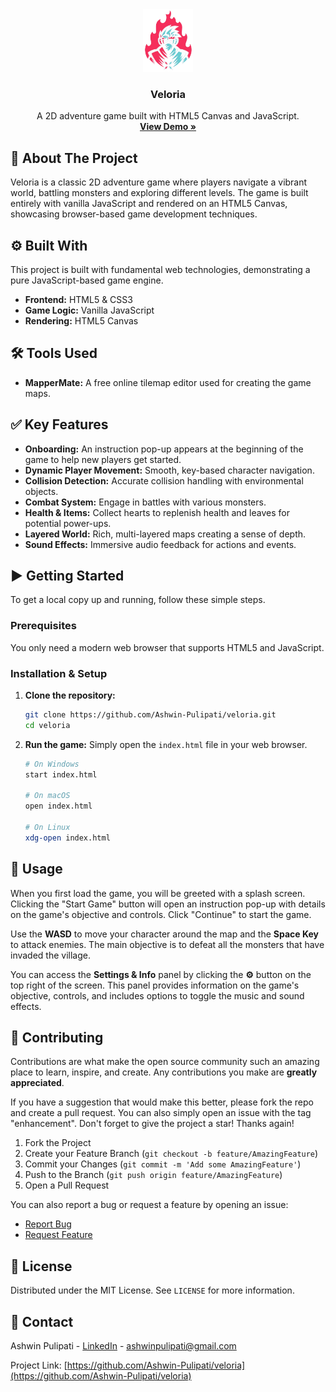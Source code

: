 <div align="center">
  <a href="https://github.com/Ashwin-Pulipati/veloria">
    <img src="images/logo.png" alt="Logo" width="80" height="100">
  </a>

  <h3 align="center">Veloria</h3>

  <p align="center">
    A 2D adventure game built with HTML5 Canvas and JavaScript.
    <br />
    <a href="https://ashwin-pulipati.github.io/veloria/"><strong>View Demo »</strong></a>
  </p>
</div>

## 📝 About The Project

Veloria is a classic 2D adventure game where players navigate a vibrant world, battling monsters and exploring different levels. The game is built entirely with vanilla JavaScript and rendered on an HTML5 Canvas, showcasing browser-based game development techniques.

## ⚙️ Built With

This project is built with fundamental web technologies, demonstrating a pure JavaScript-based game engine.

*   **Frontend:** HTML5 & CSS3
*   **Game Logic:** Vanilla JavaScript
*   **Rendering:** HTML5 Canvas

## 🛠️ Tools Used

*   **MapperMate:** A free online tilemap editor used for creating the game maps.

## ✅ Key Features

- **Onboarding:** An instruction pop-up appears at the beginning of the game to help new players get started.
- **Dynamic Player Movement:** Smooth, key-based character navigation.
- **Collision Detection:** Accurate collision handling with environmental objects.
- **Combat System:** Engage in battles with various monsters.
- **Health & Items:** Collect hearts to replenish health and leaves for potential power-ups.
- **Layered World:** Rich, multi-layered maps creating a sense of depth.
- **Sound Effects:** Immersive audio feedback for actions and events.

## ▶️ Getting Started

To get a local copy up and running, follow these simple steps.

### Prerequisites

You only need a modern web browser that supports HTML5 and JavaScript.

### Installation & Setup

1.  **Clone the repository:**
    ```sh
    git clone https://github.com/Ashwin-Pulipati/veloria.git
    cd veloria
    ```
2.  **Run the game:**
    Simply open the `index.html` file in your web browser.
    ```sh
    # On Windows
    start index.html
    
    # On macOS
    open index.html
    
    # On Linux
    xdg-open index.html
    ```

## 🚀 Usage

When you first load the game, you will be greeted with a splash screen. Clicking the "Start Game" button will open an instruction pop-up with details on the game's objective and controls. Click "Continue" to start the game.

Use the **WASD** to move your character around the map and the **Space Key** to attack enemies. The main objective is to defeat all the monsters that have invaded the village.

You can access the **Settings & Info** panel by clicking the **⚙️** button on the top right of the screen. This panel provides information on the game's objective, controls, and includes options to toggle the music and sound effects.

## 🤝 Contributing

Contributions are what make the open source community such an amazing place to learn, inspire, and create. Any contributions you make are **greatly appreciated**.

If you have a suggestion that would make this better, please fork the repo and create a pull request. You can also simply open an issue with the tag "enhancement".
Don't forget to give the project a star! Thanks again!

1.  Fork the Project
2.  Create your Feature Branch (`git checkout -b feature/AmazingFeature`)
3.  Commit your Changes (`git commit -m 'Add some AmazingFeature'`)
4.  Push to the Branch (`git push origin feature/AmazingFeature`)
5.  Open a Pull Request

You can also report a bug or request a feature by opening an issue:
- [Report Bug](https://github.com/Ashwin-Pulipati/veloria/issues)
- [Request Feature](https://github.com/Ashwin-Pulipati/veloria/issues)


## 📄 License

Distributed under the MIT License. See `LICENSE` for more information.

## 📧 Contact

Ashwin Pulipati - [LinkedIn](https.linkedin.com/in/ashwinpulipati/) - ashwinpulipati@gmail.com

Project Link: [https://github.com/Ashwin-Pulipati/veloria](https://github.com/Ashwin-Pulipati/veloria)
